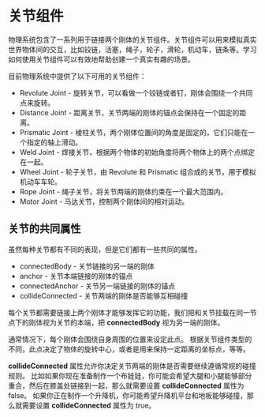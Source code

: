 # 关节组件

物理系统包含了一系列用于链接两个刚体的关节组件。关节组件可以用来模拟真实世界物体间的交互，比如铰链，活塞，绳子，轮子，滑轮，机动车，链条等。学习如何使用关节组件可以有效地帮助创建一个真实有趣的场景。

目前物理系统中提供了以下可用的关节组件：

- Revolute Joint - 旋转关节，可以看做一个铰链或者钉，刚体会围绕一个共同点来旋转。
- Distance Joint - 距离关节，关节两端的刚体的锚点会保持在一个固定的距离。
- Prismatic Joint - 棱柱关节，两个刚体位置间的角度是固定的，它们只能在一个指定的轴上滑动。
- Weld Joint - 焊接关节，根据两个物体的初始角度将两个物体上的两个点绑定在一起。
- Wheel Joint - 轮子关节，由 Revolute 和 Prismatic 组合成的关节，用于模拟机动车车轮。
- Rope Joint - 绳子关节，将关节两端的刚体约束在一个最大范围内。
- Motor Joint - 马达关节，控制两个刚体间的相对运动。

## 关节的共同属性

虽然每种关节都有不同的表现，但是它们都有一些共同的属性。

- connectedBody - 关节链接的另一端的刚体
- anchor - 关节本端链接的刚体的锚点
- connectedAnchor - 关节另一端链接的刚体的锚点
- collideConnected - 关节两端的刚体是否能够互相碰撞

每个关节都需要链接上两个刚体才能够发挥它的功能，我们把和关节挂载在同一节点下的刚体视为关节的本端，把 **connectedBody** 视为另一端的刚体。

通常情况下，每个刚体会围绕自身周围的位置来设定此点。
根据关节组件类型的不同，此点决定了物体的旋转中心，或者是用来保持一定距离的坐标点，等等。

**collideConnected** 属性允许你决定关节两端的刚体是否需要继续遵循常规的碰撞规则。
比如如果你现在准备制作一个布娃娃，你可能会希望大腿和小腿能够部分重合，然后在膝盖处链接到一起，那么就需要设置 **collideConnected** 属性为 false。
如果你正在制作一个升降机，你可能希望升降机平台和地板能够碰撞，那么就需要设置 **collideConnected** 属性为 true。
